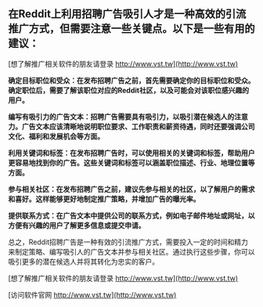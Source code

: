 ## **在Reddit上利用招聘广告吸引人才是一种高效的引流推广方式，但需要注意一些关键点。以下是一些有用的建议：**

[想了解推广相关软件的朋友请登录 http://www.vst.tw](http://www.vst.tw)

**确定目标职位和受众：在发布招聘广告之前，首先需要确定你的目标职位和受众。确定职位后，需要了解该职位对应的Reddit社区，以及可能会对该职位感兴趣的用户。**

**编写有吸引力的广告文本：招聘广告需要具有吸引力，以吸引潜在候选人的注意力。广告文本应该清晰地说明职位要求、工作职责和薪资待遇，同时还要强调公司文化、福利和发展机会等方面。**

**利用关键词和标签：在发布招聘广告时，可以使用相关的关键词和标签，帮助用户更容易地找到你的广告。这些关键词和标签可以涵盖职位描述、行业、地理位置等方面。**

**参与相关社区：在发布招聘广告之前，建议先参与相关的社区，以了解用户的需求和喜好。这样能够更好地制定推广策略，并增加广告的曝光率。**

**提供联系方式：在广告文本中提供公司的联系方式，例如电子邮件地址或网址，以方便有兴趣的用户了解更多信息或提交申请。**

总之，Reddit招聘广告是一种有效的引流推广方式，需要投入一定的时间和精力来制定策略、编写吸引人的广告文本并参与相关社区。通过执行这些步骤，你可以吸引更多的潜在候选人并将其转化为忠实的客户。

[想了解推广相关软件的朋友请登录 http://www.vst.tw](http://www.vst.tw)


[访问软件官网 http://www.vst.tw](http://www.vst.tw)
